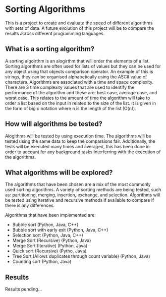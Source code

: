 # Sorting Algorithms

This is a project to create and evaluate the speed of different algorithms with sets of data. A future evolution of this project will be to compare the results across different programming languages.

## What is a sorting algorithm?

A sorting algoirthm is an alogirthm that will order the elements of a list. Sorting algorithms are often used for lists of values but they can be used for any object using that objects comparison operator. An example of this is strings, they can be organised alphabetically using the ASCII value of characters. Algorithms are associated with a time and space complexity. There are 3 time complexity values that are used to identify the performance of the algorithm and these are: best case, average case, and worst case. This relates to the amount of time the algorithm will take to order a list based on the input in related to the size of the list. It is given in the form of big o notation where n is the length of the list (O(n)). 

## How will algorithms be tested?

Alogithms will be tested by using execution time. The algorithms will be tested using the same data to keep the comparsions fair. Additionally, the tests will be executed many times and averaged, this has been done in order to account for any background tasks interferring with the execution of the algorithms.

## What algorithms will be explored?

The algorithms that have been chosen are a mix of the most commonly used sorting algorithms. A variety of sorting methods are being tested, such as: partitioning, merging, insertion, exchange, and selection. Algorithms will be tested using iterative and recursive methods if available to compare if there is any differences.

Algorithms that have been implemented are:
* Bubble sort (Python, Java, C++)
* Bubble sort with early exit (Python, Java, C++)
* Selection sort (Python, Java, C++)
* Merge Sort (Recursive) (Python, Java)
* Merge Sort (Iterative) (Python, Java)
* Quick sort (Recursive) (Pytho, Java)
* Tree Sort (Allows duplicates through count variable) (Python, Java)
* Counting sort (Python, Java)

## Results

Results pending...
